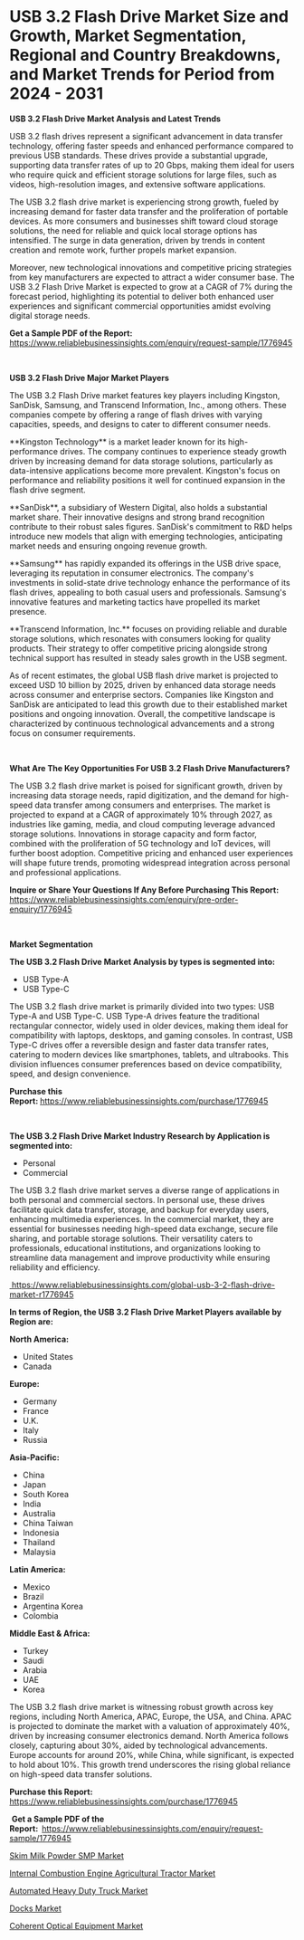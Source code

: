 <p><h1>USB 3.2 Flash Drive Market Size and Growth, Market Segmentation, Regional and Country Breakdowns, and Market Trends for Period from 2024 -  2031</h1></p><p><strong>USB 3.2 Flash Drive Market Analysis and Latest Trends</strong></p>
<p><p>USB 3.2 flash drives represent a significant advancement in data transfer technology, offering faster speeds and enhanced performance compared to previous USB standards. These drives provide a substantial upgrade, supporting data transfer rates of up to 20 Gbps, making them ideal for users who require quick and efficient storage solutions for large files, such as videos, high-resolution images, and extensive software applications.</p><p>The USB 3.2 flash drive market is experiencing strong growth, fueled by increasing demand for faster data transfer and the proliferation of portable devices. As more consumers and businesses shift toward cloud storage solutions, the need for reliable and quick local storage options has intensified. The surge in data generation, driven by trends in content creation and remote work, further propels market expansion.</p><p>Moreover, new technological innovations and competitive pricing strategies from key manufacturers are expected to attract a wider consumer base. The USB 3.2 Flash Drive Market is expected to grow at a CAGR of 7% during the forecast period, highlighting its potential to deliver both enhanced user experiences and significant commercial opportunities amidst evolving digital storage needs.</p></p>
<p><strong>Get a Sample PDF of the Report:&nbsp;</strong> <a href="https://www.reliablebusinessinsights.com/enquiry/request-sample/1776945?utm_campaign=1554&utm_medium=2&utm_source=Github&utm_content=ia&utm_term=13102024&utm_id=usb-32-flash-drive">https://www.reliablebusinessinsights.com/enquiry/request-sample/1776945</a></p>
<p>&nbsp;</p>
<p><strong>USB 3.2 Flash Drive Major Market Players</strong></p>
<p><p>The USB 3.2 Flash Drive market features key players including Kingston, SanDisk, Samsung, and Transcend Information, Inc., among others. These companies compete by offering a range of flash drives with varying capacities, speeds, and designs to cater to different consumer needs.</p><p>**Kingston Technology** is a market leader known for its high-performance drives. The company continues to experience steady growth driven by increasing demand for data storage solutions, particularly as data-intensive applications become more prevalent. Kingston's focus on performance and reliability positions it well for continued expansion in the flash drive segment.</p><p>**SanDisk**, a subsidiary of Western Digital, also holds a substantial market share. Their innovative designs and strong brand recognition contribute to their robust sales figures. SanDisk's commitment to R&D helps introduce new models that align with emerging technologies, anticipating market needs and ensuring ongoing revenue growth.</p><p>**Samsung** has rapidly expanded its offerings in the USB drive space, leveraging its reputation in consumer electronics. The company's investments in solid-state drive technology enhance the performance of its flash drives, appealing to both casual users and professionals. Samsung's innovative features and marketing tactics have propelled its market presence.</p><p>**Transcend Information, Inc.** focuses on providing reliable and durable storage solutions, which resonates with consumers looking for quality products. Their strategy to offer competitive pricing alongside strong technical support has resulted in steady sales growth in the USB segment.</p><p>As of recent estimates, the global USB flash drive market is projected to exceed USD 10 billion by 2025, driven by enhanced data storage needs across consumer and enterprise sectors. Companies like Kingston and SanDisk are anticipated to lead this growth due to their established market positions and ongoing innovation. Overall, the competitive landscape is characterized by continuous technological advancements and a strong focus on consumer requirements.</p></p>
<p>&nbsp;</p>
<p><strong>What Are The Key Opportunities For USB 3.2 Flash Drive Manufacturers?</strong></p>
<p><p>The USB 3.2 flash drive market is poised for significant growth, driven by increasing data storage needs, rapid digitization, and the demand for high-speed data transfer among consumers and enterprises. The market is projected to expand at a CAGR of approximately 10% through 2027, as industries like gaming, media, and cloud computing leverage advanced storage solutions. Innovations in storage capacity and form factor, combined with the proliferation of 5G technology and IoT devices, will further boost adoption. Competitive pricing and enhanced user experiences will shape future trends, promoting widespread integration across personal and professional applications.</p></p>
<p><strong>Inquire or Share Your Questions If Any Before Purchasing This Report:</strong> <a href="https://www.reliablebusinessinsights.com/enquiry/pre-order-enquiry/1776945?utm_campaign=1554&utm_medium=2&utm_source=Github&utm_content=ia&utm_term=13102024&utm_id=usb-32-flash-drive">https://www.reliablebusinessinsights.com/enquiry/pre-order-enquiry/1776945</a></p>
<p>&nbsp;</p>
<p><strong>Market Segmentation</strong></p>
<p><strong>The USB 3.2 Flash Drive Market Analysis by types is segmented into:</strong></p>
<p><ul><li>USB Type-A</li><li>USB Type-C</li></ul></p>
<p><p>The USB 3.2 flash drive market is primarily divided into two types: USB Type-A and USB Type-C. USB Type-A drives feature the traditional rectangular connector, widely used in older devices, making them ideal for compatibility with laptops, desktops, and gaming consoles. In contrast, USB Type-C drives offer a reversible design and faster data transfer rates, catering to modern devices like smartphones, tablets, and ultrabooks. This division influences consumer preferences based on device compatibility, speed, and design convenience.</p></p>
<p><strong>Purchase this Report:&nbsp;</strong><a href="https://www.reliablebusinessinsights.com/purchase/1776945?utm_campaign=1554&utm_medium=2&utm_source=Github&utm_content=ia&utm_term=13102024&utm_id=usb-32-flash-drive">https://www.reliablebusinessinsights.com/purchase/1776945</a></p>
<p>&nbsp;</p>
<p><strong>The USB 3.2 Flash Drive Market Industry Research by Application is segmented into:</strong></p>
<p><ul><li>Personal</li><li>Commercial</li></ul></p>
<p><p>The USB 3.2 flash drive market serves a diverse range of applications in both personal and commercial sectors. In personal use, these drives facilitate quick data transfer, storage, and backup for everyday users, enhancing multimedia experiences. In the commercial market, they are essential for businesses needing high-speed data exchange, secure file sharing, and portable storage solutions. Their versatility caters to professionals, educational institutions, and organizations looking to streamline data management and improve productivity while ensuring reliability and efficiency.</p></p>
<p><a href="https://www.reliablebusinessinsights.com/global-usb-3-2-flash-drive-market-r1776945?utm_campaign=1554&utm_medium=2&utm_source=Github&utm_content=ia&utm_term=13102024&utm_id=usb-32-flash-drive">&nbsp;https://www.reliablebusinessinsights.com/global-usb-3-2-flash-drive-market-r1776945</a></p>
<p><strong>In terms of Region, the USB 3.2 Flash Drive Market Players available by Region are:</strong></p>
<p>
    <p> <strong> North America: </strong>
        <ul>
            <li>United States</li>
            <li>Canada</li>
        </ul>
        </p> 
    <p> <strong> Europe: </strong>
        <ul>
            <li>Germany</li>
            <li>France</li>
            <li>U.K.</li>
            <li>Italy</li>
            <li>Russia</li>
        </ul>
        </p> 
    <p> <strong> Asia-Pacific: </strong>
        <ul>
            <li>China</li>
            <li>Japan</li>
            <li>South Korea</li>
            <li>India</li>
            <li>Australia</li>
            <li>China Taiwan</li>
            <li>Indonesia</li>
            <li>Thailand</li>
            <li>Malaysia</li>
        </ul>
        </p> 
    <p> <strong> Latin America: </strong>
        <ul>
            <li>Mexico</li>
            <li>Brazil</li>
            <li>Argentina Korea</li>
            <li>Colombia</li>
        </ul>
        </p> 
    <p> <strong> Middle East & Africa: </strong>
        <ul>
            <li>Turkey</li>
            <li>Saudi</li>
            <li>Arabia</li>
            <li>UAE</li>
            <li>Korea</li>
        </ul>
    </p>
    </p>
<p><p>The USB 3.2 flash drive market is witnessing robust growth across key regions, including North America, APAC, Europe, the USA, and China. APAC is projected to dominate the market with a valuation of approximately 40%, driven by increasing consumer electronics demand. North America follows closely, capturing about 30%, aided by technological advancements. Europe accounts for around 20%, while China, while significant, is expected to hold about 10%. This growth trend underscores the rising global reliance on high-speed data transfer solutions.</p></p>
<p><strong>Purchase this Report: </strong><a href="https://www.reliablebusinessinsights.com/purchase/1776945?utm_campaign=1554&utm_medium=2&utm_source=Github&utm_content=ia&utm_term=13102024&utm_id=usb-32-flash-drive">https://www.reliablebusinessinsights.com/purchase/1776945</a></p>
<p>&nbsp;<strong>Get a Sample PDF of the Report:&nbsp;&nbsp;</strong><a href="https://www.reliablebusinessinsights.com/enquiry/request-sample/1776945?utm_campaign=1554&utm_medium=2&utm_source=Github&utm_content=ia&utm_term=13102024&utm_id=usb-32-flash-drive">https://www.reliablebusinessinsights.com/enquiry/request-sample/1776945</a></p>
<p><strong></strong></p>
<p><p><a href="https://www.linkedin.com/pulse/skim-milk-powder-smp-market-segmentation-geographical-4o11c?utm_campaign=1554&utm_medium=2&utm_source=Github&utm_content=ia&utm_term=13102024&utm_id=usb-32-flash-drive">Skim Milk Powder SMP Market</a></p><p><a href="https://github.com/inouyeaowaugh3/Market-Research-Report-List-1/blob/main/internal-combustion-engine-agricultural-tractor-market.md?utm_campaign=1554&utm_medium=2&utm_source=Github&utm_content=ia&utm_term=13102024&utm_id=usb-32-flash-drive">Internal Combustion Engine Agricultural Tractor Market</a></p><p><a href="https://github.com/poppeotabedvo5/Market-Research-Report-List-1/blob/main/automated-heavy-duty-truck-market.md?utm_campaign=1554&utm_medium=2&utm_source=Github&utm_content=ia&utm_term=13102024&utm_id=usb-32-flash-drive">Automated Heavy Duty Truck Market</a></p><p><a href="https://issuu.com/reportprime-2/docs/docks-market-size-2030.pptx_aaf312bde82aa6?utm_campaign=1554&utm_medium=2&utm_source=Github&utm_content=ia&utm_term=13102024&utm_id=usb-32-flash-drive">Docks Market</a></p><p><a href="https://issuu.com/reportprime-2/docs/coherent-optical-equipment-market-s_4f793ed1edf2e4?utm_campaign=1554&utm_medium=2&utm_source=Github&utm_content=ia&utm_term=13102024&utm_id=usb-32-flash-drive">Coherent Optical Equipment Market</a></p></p>